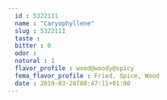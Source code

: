```yaml
---
  id : 5322111
  name : "Caryophyllene"
  slug : 5322111
  taste : 
  bitter : 0
  odor : 
  natural : 1
  flavor_profile : wood@woody@spicy
  fema_flavor_profile : Fried, Spice, Wood
  date : 2019-03-26T08:47:11+01:00
---
```



